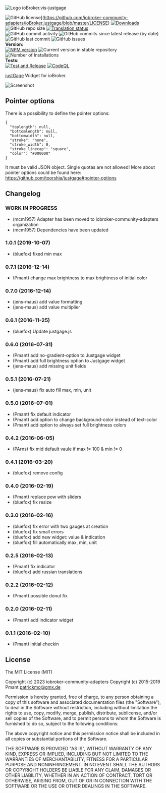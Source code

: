 ![Logo](admin/justgage.png)
ioBroker.vis-justgage

![GitHub license](https://img.shields.io/github/license/iobroker-community-adapters/ioBroker.justgage)](https://github.com/iobroker-community-adapters/ioBroker.justgage/blob/master/LICENSE)
[![Downloads](https://img.shields.io/npm/dm/iobroker.justgage.svg)](https://www.npmjs.com/package/iobroker.justgage)
![GitHub repo size](https://img.shields.io/github/repo-size/iobroker-community-adapters/ioBroker.justgage)
[![Translation status](https://weblate.iobroker.net/widgets/adapters/-/justgage/svg-badge.svg)](https://weblate.iobroker.net/engage/adapters/?utm_source=widget)</br>
![GitHub commit activity](https://img.shields.io/github/commit-activity/m/iobroker-community-adapters/ioBroker.justgage)
![GitHub commits since latest release (by date)](https://img.shields.io/github/commits-since/iobroker-community-adapters/ioBroker.justgage/latest)
![GitHub last commit](https://img.shields.io/github/last-commit/iobroker-community-adapters/ioBroker.justgage)
![GitHub issues](https://img.shields.io/github/issues/iobroker-community-adapters/ioBroker.justgage)
</br>
**Version:** </br>
[![NPM version](http://img.shields.io/npm/v/iobroker.justgage.svg)](https://www.npmjs.com/package/iobroker.justgage)
![Current version in stable repository](https://iobroker.live/badges/justgage-stable.svg)
![Number of Installations](https://iobroker.live/badges/justgage-installed.svg)
</br>
**Tests:** </br>
[![Test and Release](https://github.com/iobroker-community-adapters/ioBroker.justgage/actions/workflows/test-and-release.yml/badge.svg)](https://github.com/iobroker-community-adapters/ioBroker.justgage/actions/workflows/test-and-release.yml)
[![CodeQL](https://github.com/iobroker-community-adapters/ioBroker.justgage/actions/workflows/codeql.yml/badge.svg)](https://github.com/iobroker-community-adapters/ioBroker.justgage/actions/workflows/codeql.yml)


[justGage](http://justgage.com/) Widget for ioBroker.

![Screenshot](img/widgets.png)

## Pointer options
There is a possibility to define the pointer options:
```
{
  "toplength": null,
  "bottomlength": null,
  "bottomwidth": null,
  "stroke": "none",
  "stroke_width": 0,
  "stroke_linecap": "square",
  "color": "#000000"
}
```
It must be valid JSON object. Single quotas are not allowed!
More about pointer options could be found here: https://github.com/toorshia/justgage#pointer-options

## Changelog
<!--
    Placeholder for the next version (at the beginning of the line):
    ### **WORK IN PROGRESS**
-->
### **WORK IN PROGRESS**

- (mcm1957) Adapter has been moved to iobroker-community-adapters organization
- (mcm1957) Dependencies have been updated

### 1.0.1 (2019-10-07)
- (bluefox) fixed min max

### 0.7.1 (2016-12-14)
- (Pmant) change max brightness to max brightness of initial color

### 0.7.0 (2016-12-14)
- (jens-maus) add value formatting
- (jens-maus) add value multiplier

### 0.6.1 (2016-11-25)
- (bluefox) Update justgage.js

### 0.6.0 (2016-07-31)
- (Pmant) add no-gradient-option to Justgage widget
- (Pmant) add full brightness option to Justgage widget
- (jens-maus) add missing unit fields

### 0.5.1 (2016-07-21)
- (jens-maus) fix auto fill max, min, unit

### 0.5.0 (2016-07-01)
- (Pmant) fix default indicator
- (Pmant) add option to change background-color instead of text-color
- (Pmant) add option to always set full brightness colors

### 0.4.2 (2016-06-05)
- (PArns) fix mid default vaule if max != 100 & min != 0

### 0.4.1 (2016-03-20)
- (bluefox) remove config

### 0.4.0 (2016-02-19)
- (Pmant) replace pow with sliders
- (bluefox) fix resize

### 0.3.0 (2016-02-16)
- (bluefox) fix error with two gauges at creation
- (bluefox) fix small errors
- (bluefox) add new widget: value & indication
- (bluefox) fill automatically max, min, unit


### 0.2.5 (2016-02-13)
- (Pmant) fix indicator
- (bluefox) add russian translations

### 0.2.2 (2016-02-12)
- (Pmant) possible donut fix

### 0.2.0 (2016-02-11)
- (Pmant) add indicator widget

### 0.1.1 (2016-02-10)
- (Pmant) initial checkin

## License

The MIT License (MIT)

Copyright (c) 2023 iobroker-community-adapters 
Copyright (c) 2015-2019 Pmant <patrickmo@gmx.de>

Permission is hereby granted, free of charge, to any person obtaining a copy
of this software and associated documentation files (the "Software"), to deal
in the Software without restriction, including without limitation the rights
to use, copy, modify, merge, publish, distribute, sublicense, and/or sell
copies of the Software, and to permit persons to whom the Software is
furnished to do so, subject to the following conditions:

The above copyright notice and this permission notice shall be included in all
copies or substantial portions of the Software.

THE SOFTWARE IS PROVIDED "AS IS", WITHOUT WARRANTY OF ANY KIND, EXPRESS OR
IMPLIED, INCLUDING BUT NOT LIMITED TO THE WARRANTIES OF MERCHANTABILITY,
FITNESS FOR A PARTICULAR PURPOSE AND NONINFRINGEMENT. IN NO EVENT SHALL THE
AUTHORS OR COPYRIGHT HOLDERS BE LIABLE FOR ANY CLAIM, DAMAGES OR OTHER
LIABILITY, WHETHER IN AN ACTION OF CONTRACT, TORT OR OTHERWISE, ARISING FROM,
OUT OF OR IN CONNECTION WITH THE SOFTWARE OR THE USE OR OTHER DEALINGS IN THE
SOFTWARE.


